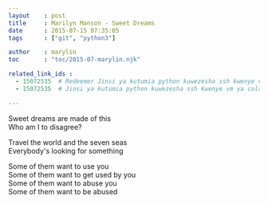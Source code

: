 ```yaml
---
layout    : post
title     : Marilyn Manson - Sweet Dreams
date      : 2015-07-15 07:35:05
tags      : ["git", "python3"]

author    : marylin
toc       : "toc/2015-07-marylin.njk"

related_link_ids :
  - 15072535  # Redeemer Jinsi ya kutumia python kuwezesha ssh kwenye vm ya colab
  - 15072535  # Jinsi ya kutumia python kuwezesha ssh kwenye vm ya colab

---
```


Sweet dreams are made of this\
Who am I to disagree?

Travel the world and the seven seas\
Everybody's looking for something
<!--more-->

Some of them want to use you\
Some of them want to get used by you\
Some of them want to abuse you\
Some of them want to be abused
